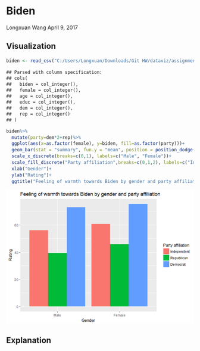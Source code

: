 Biden
================
Longxuan Wang
April 9, 2017

Visualization
-------------

``` r
biden <- read_csv("C:/Users/Longxuan/Downloads/Git HW/dataviz/assignments/data/biden.csv")
```

    ## Parsed with column specification:
    ## cols(
    ##   biden = col_integer(),
    ##   female = col_integer(),
    ##   age = col_integer(),
    ##   educ = col_integer(),
    ##   dem = col_integer(),
    ##   rep = col_integer()
    ## )

``` r
biden%>%
  mutate(party=dem*2+rep)%>%
  ggplot(aes(x=as.factor(female), y=biden, fill=as.factor(party)))+
  geom_bar(stat = "summary", fun.y = "mean", position = position_dodge())+
  scale_x_discrete(breaks=c(0,1), labels=c("Male", "Female"))+
  scale_fill_discrete("Party affiliation",breaks=c(0,1,2), labels=c("Independent", "Republican", "Democrat"))+
  xlab("Gender")+
  ylab("Rating")+
  ggtitle("Feeling of warmth towards Biden by gender and party affiliation")
```

![](Biden_files/figure-markdown_github/csv-1.png)

Explanation
-----------
